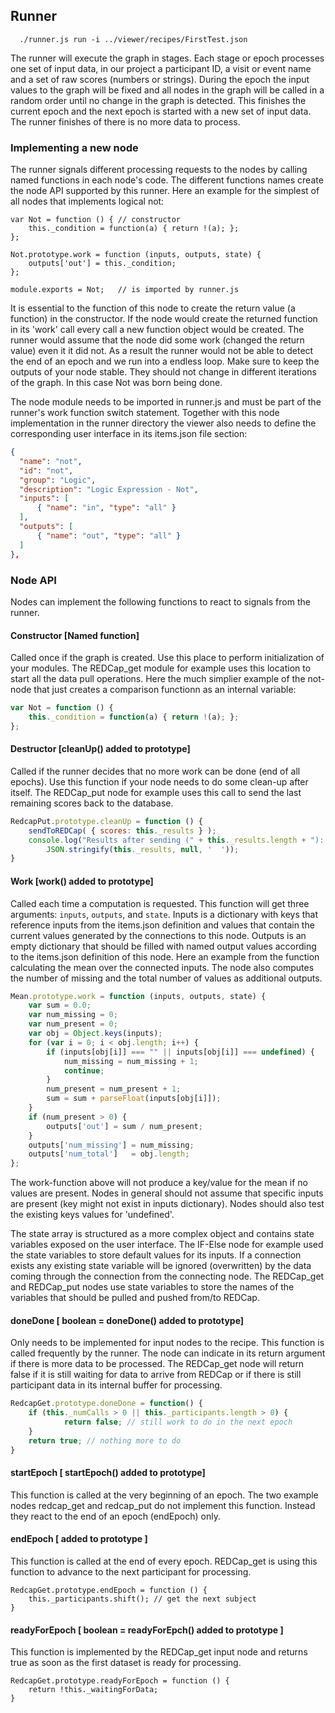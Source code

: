 ## Runner

```
  ./runner.js run -i ../viewer/recipes/FirstTest.json
```

The runner will execute the graph in stages. Each stage or epoch processes one set of input data, in our project a participant ID, a visit or event name and a set of raw scores (numbers or strings). During the epoch the input values to the graph will be fixed and all nodes in the graph will be called in a random order until no change in the graph is detected. This finishes the current epoch and the next epoch is started with a new set of input data. The runner finishes of there is no more data to process.

### Implementing a new node

The runner signals different processing requests to the nodes by calling named functions in each node's code. The different functions names create the node API supported by this runner. Here an example for the simplest of all nodes that implements logical not:
```
var Not = function () { // constructor
    this._condition = function(a) { return !(a); };
};

Not.prototype.work = function (inputs, outputs, state) {
    outputs['out'] = this._condition;
};

module.exports = Not;   // is imported by runner.js
```
It is essential to the function of this node to create the return value (a function) in the constructor. If the node would create the returned function in its 'work' call every call a new function object would be created. The runner would assume that the node did some work (changed the return value) even it it did not. As a result the runner would not be able to detect the end of an epoch and we run into a endless loop. Make sure to keep the outputs of your node stable. They should not change in different iterations of the graph. In this case Not was born being done.

The node module needs to be imported in runner.js and must be part of the runner's work function switch statement. Together with this node implementation in the runner directory the viewer also needs to define the corresponding user interface in its items.json file section:
```JSON
{
  "name": "not",
  "id": "not",
  "group": "Logic",
  "description": "Logic Expression - Not",
  "inputs": [
      { "name": "in", "type": "all" }
  ],
  "outputs": [
      { "name": "out", "type": "all" }
  ]
},
```

### Node API

Nodes can implement the following functions to react to signals from the runner.

#### Constructor [Named function]

Called once if the graph is created. Use this place to perform initialization of your modules. The REDCap_get module for example uses this location to start all the data pull operations. Here the much simplier example of the not-node that just creates a comparison functionn as an internal variable:
```javascript
var Not = function () {
    this._condition = function(a) { return !(a); };
};
```

#### Destructor [cleanUp() added to prototype]

Called if the runner decides that no more work can be done (end of all epochs). Use this function if your node needs to do some clean-up after itself. The REDCap_put node for example uses this call to send the last remaining scores back to the database.
```javascript
RedcapPut.prototype.cleanUp = function () {
    sendToREDCap( { scores: this._results } );
    console.log("Results after sending (" + this._results.length + "): \n" +
		JSON.stringify(this._results, null, '  '));
}
```

#### Work [work() added to prototype]

Called each time a computation is requested. This function will get three arguments: `inputs`, `outputs`, and `state`. Inputs is a dictionary with keys that reference inputs from the items.json definition and values that contain the current values generated by the connections to this node. Outputs is an empty dictionary that should be filled with named output values according to the items.json definition of this node. Here an example from the function calculating the mean over the connected inputs. The node also computes the number of missing and the total number of values as additional outputs.
```javascript
Mean.prototype.work = function (inputs, outputs, state) {
    var sum = 0.0;
    var num_missing = 0;
    var num_present = 0;
    var obj = Object.keys(inputs);
    for (var i = 0; i < obj.length; i++) {
        if (inputs[obj[i]] === "" || inputs[obj[i]] === undefined) {
            num_missing = num_missing + 1;
            continue;
        }
        num_present = num_present + 1;
        sum = sum + parseFloat(inputs[obj[i]]);
    }
    if (num_present > 0) {
        outputs['out'] = sum / num_present;
    }
    outputs['num_missing'] = num_missing;
    outputs['num_total']   = obj.length;
};
```
The work-function above will not produce a key/value for the mean if no values are present. Nodes in general should not assume that specific inputs are present (key might not exist in inputs dictionary). Nodes should also test the existing keys values for 'undefined'.

The state array is structured as a more complex object and contains state variables exposed on the user interface. The IF-Else node for example used the state variables to store default values for its inputs. If a connection exists any existing state variable will be ignored (overwritten) by the data coming through the connection from the connecting node. The REDCap_get and REDCap_put nodes use state variables to store the names of the variables that should be pulled and pushed from/to REDCap.  

#### doneDone [ boolean = doneDone() added to prototype]

Only needs to be implemented for input nodes to the recipe. This function is called frequently by the runner. The node can indicate in its return argument if there is more data to be processed. The REDCap_get node will return false if it is still waiting for data to arrive from REDCap or if there is still participant data in its internal buffer for processing.
```javascript
RedcapGet.prototype.doneDone = function() {
    if (this._numCalls > 0 || this._participants.length > 0) {
            return false; // still work to do in the next epoch
    }
    return true; // nothing more to do		    
}
```

#### startEpoch [ startEpoch() added to prototype]

This function is called at the very beginning of an epoch. The two example nodes redcap_get and redcap_put do not implement this function. Instead they react to the end of an epoch (endEpoch) only.

#### endEpoch [ added to prototype ]

This function is called at the end of every epoch. REDCap_get is using this function to advance to the next participant for processing.

```
RedcapGet.prototype.endEpoch = function () {
    this._participants.shift(); // get the next subject      
}
```

#### readyForEpoch [ boolean = readyForEpch() added to prototype ]

This function is implemented by the REDCap_get input node and returns true as soon as the first dataset is ready for processing.

```
RedcapGet.prototype.readyForEpoch = function () {
    return !this._waitingForData;
}
```
